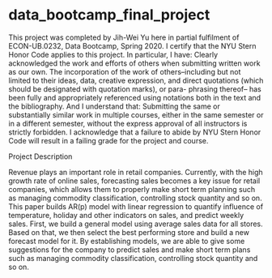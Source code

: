 # data_bootcamp_final_project
This project was completed by Jih-Wei Yu here in partial fulfilment of ECON-UB.0232, Data Bootcamp, Spring 2020. I certify that the NYU Stern Honor Code applies to this project. In particular, I have:
Clearly acknowledged the work and efforts of others when submitting written work as our own. The incorporation of the work of others–including but not limited to their ideas, data, creative expression, and direct quotations (which should be designated with quotation marks), or para- phrasing thereof– has been fully and appropriately referenced using notations both in the text and the bibliography.
And I understand that:
Submitting the same or substantially similar work in multiple courses, either in the same semester or in a different semester, without the express approval of all instructors is strictly forbidden.
I acknowledge that a failure to abide by NYU Stern Honor Code will result in a failing grade for the project and course.

Project Description

Revenue plays an important role in retail companies. Currently, with the high growth rate of online sales, forecasting sales becomes a key issue for retail companies, which allows them to properly make short term planning such as managing commodity classification, controlling stock quantity and so on.
This paper builds AR(p) model with linear regression to quantify influence of temperature, holiday and other indicators on sales, and predict weekly sales. First, we build a general model using average sales data for all stores. Based on that, we then select the best performing store and build a new forecast model for it.
By establishing models, we are able to give some suggestions for the company to predict sales and make short term plans such as managing commodity classification, controlling stock quantity and so on.
